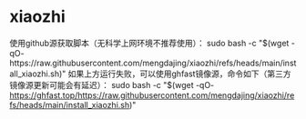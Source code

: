 # xiaozhi
使用github源获取脚本（无科学上网环境不推荐使用）：
sudo bash -c "$(wget -qO- https://raw.githubusercontent.com/mengdajing/xiaozhi/refs/heads/main/install_xiaozhi.sh)"
如果上方运行失败，可以使用ghfast镜像源，命令如下（第三方镜像源更新可能会有延迟）：
sudo bash -c "$(wget -qO- https://ghfast.top/https://raw.githubusercontent.com/mengdajing/xiaozhi/refs/heads/main/install_xiaozhi.sh)"
